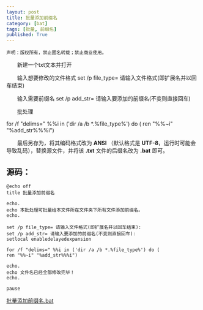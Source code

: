 ```yaml
---
layout: post
title: 批量添加前缀名
category: [bat]
tags: [批量, 前缀名]
published: True
---
```



`声明：版权所有，禁止匿名转载；禁止商业使用。`


　　新建一个txt文本并打开

　　输入想要修改的文件格式  set /p file_type= 请输入文件格式(即扩展名并以回车结束)

　　输入需要前缀名  set /p add_str= 请输入要添加的前缀名(不变则直接回车)

　　批处理

for /f "delims=" %%i in ('dir /a /b *.%file_type%') do (
ren "%%~i" "%add_str%%%i")

　　最后另存为，将其编码格式改为 **ANSI** （默认格式是 **UTF-8**，运行时可能会导致乱码），替换源文件，并将该 **.txt** 文件的后缀名改为 **.bat** 即可。





## 源码：

```ANSI
@echo off
title 批量添加前缀名 

echo.
echo 本批处理可批量给本文件所在文件夹下所有文件添加前缀名。
echo.

set /p file_type= 请输入文件格式(即扩展名并以回车结束):
set /p add_str= 请输入要添加的前缀名(不变则直接回车):
setlocal enabledelayedexpansion

for /f "delims=" %%i in ('dir /a /b *.%file_type%') do (
ren "%%~i" "%add_str%%%i")

echo.
echo 文件名已经全部修改完毕！
echo.

pause
```

[批量添加前缀名.bat](\public\img\bat\批量添加前缀名.bat)